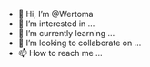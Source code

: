 - 👋 Hi, I’m @Wertoma
- 👀 I’m interested in ...
- 🌱 I’m currently learning ...
- 💞️ I’m looking to collaborate on ...
- 📫 How to reach me ...

<!---
Wertoma/Wertoma is a ✨ special ✨ repository because its `README.md` (this file) appears on your GitHub profile.
You can click the Preview link to take a look at your changes.
--->
